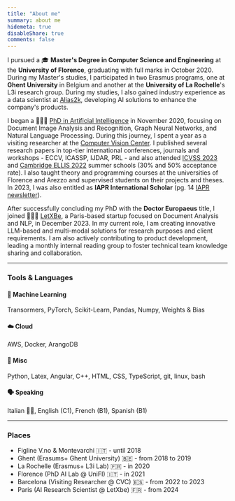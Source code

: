 ```yaml
---
title: "About me"
summary: about me
hidemeta: true
disableShare: true
comments: false
---
```


I pursued a 🎓 **Master's Degree in Computer Science and Engineering** at the **University of Florence**, graduating with full marks in October 2020. During my Master's studies, I participated in two Erasmus programs, one at **Ghent University** in Belgium and another at the **University of La Rochelle**'s L3i research group. During my studies, I also gained industry experience as a data scientist at [Alias2k](https://alias2k.com/en/about-us/), developing AI solutions to enhance the company's products.

I began a 🧑🏻‍🏫 [PhD in Artificial Intelligence](https://smartcomputing.unifi.it) in November 2020, focusing on Document Image Analysis and Recognition, Graph Neural Networks, and Natural Language Processing. During this journey, I spent a year as a visiting researcher at the [Computer Vision Center](https://www.cvc.uab.es). I published several research papers in top-tier international conferences, journals and workshops - ECCV, ICASSP, IJDAR, PRL - and also attended [ICVSS 2023](https://iplab.dmi.unict.it/icvss2023/Home) and [Cambridge ELLIS 2022](https://www.ellis.eng.cam.ac.uk/summer-school-23/) summer schools (30% and 50% acceptance rate). I also taught theory and programming courses at the universities of Florence and Arezzo and supervised students on their projects and theses. In 2023, I was also entitled as **IAPR International Scholar** (pg. 14 [IAPR newsletter](https://iapr.org/docs/newsletters/2023-Vol-45-No-3.pdf)).

After successfully concluding my PhD with the **Doctor Europaeus** title, I joined 👨🏻‍💻 [LetXBe](https://www.letxbe.ai), a Paris-based startup focused on Document Analysis and NLP, in December 2023. In my current role, I am creating innovative LLM-based and multi-modal solutions for research purposes and client requirements. I am also actively contributing to product development, leading a monthly internal reading group to foster technical team knowledge sharing and collaboration.

---

### Tools & Languages

#### 🤖 Machine Learning

Transormers, PyTorch, Scikit-Learn, Pandas, Numpy, Weights & Bias

#### ☁️ Cloud

AWS, Docker, ArangoDB

#### 🔭 Misc

Python, Latex, Angular, C++, HTML, CSS, TypeScript, git, linux, bash

#### 🗣️ Speaking

Italian 🤌🏻, English (C1), French (B1), Spanish (B1)

---

### Places

- Figline V.no & Montevarchi 🇮🇹 - until 2018
- Ghent (Erasums+ Ghent University) 🇧🇪 - from 2018 to 2019
- La Rochelle (Erasmus+ L3i Lab) 🇫🇷 - in 2020
- Florence (PhD AI Lab @ UniFI) 🇮🇹 - in 2021
- Barcelona (Visiting Researcher @ CVC) 🇪🇸 - from 2022 to 2023
- Paris (AI Research Scientist @ LetXbe) 🇫🇷 - from 2024
